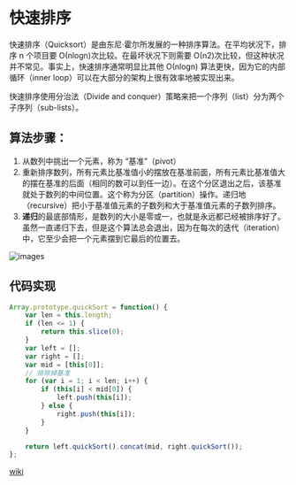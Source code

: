 # 快速排序

快速排序（Quicksort）是由东尼·霍尔所发展的一种排序算法。在平均状况下，排序 n 个项目要 Ο(nlogn)次比较。在最坏状况下则需要 Ο(n2)次比较，但这种状况并不常见。事实上，快速排序通常明显比其他 Ο(nlogn) 算法更快，因为它的内部循环（inner loop）可以在大部分的架构上很有效率地被实现出来。

快速排序使用分治法（Divide and conquer）策略来把一个序列（list）分为两个子序列（sub-lists）。

## 算法步骤：

1. 从数列中挑出一个元素，称为 “基准”（pivot）
2. 重新排序数列，所有元素比基准值小的摆放在基准前面，所有元素比基准值大的摆在基准的后面（相同的数可以到任一边）。在这个分区退出之后，该基准就处于数列的中间位置。这个称为分区（partition）操作。递归地（recursive）把小于基准值元素的子数列和大于基准值元素的子数列排序。
3. **递归**的最底部情形，是数列的大小是零或一，也就是永远都已经被排序好了。虽然一直递归下去，但是这个算法总会退出，因为在每次的迭代（iteration）中，它至少会把一个元素摆到它最后的位置去。

![images](https://raw.githubusercontent.com/bigdots/blog/master/images/201801/Sorting_quicksort_anim)

## 代码实现

```js
Array.prototype.quickSort = function() {
    var len = this.length;
    if (len <= 1) {
        return this.slice(0);
    }
    var left = [];
    var right = [];
    var mid = [this[0]];
    // 排除掉基准
    for (var i = 1; i < len; i++) {
        if (this[i] < mid[0]) {
            left.push(this[i]);
        } else {
            right.push(this[i]);
        }
    }

    return left.quickSort().concat(mid, right.quickSort());
};
```

[wiki](https://zh.wikipedia.org/wiki/%E5%BF%AB%E9%80%9F%E6%8E%92%E5%BA%8F)

